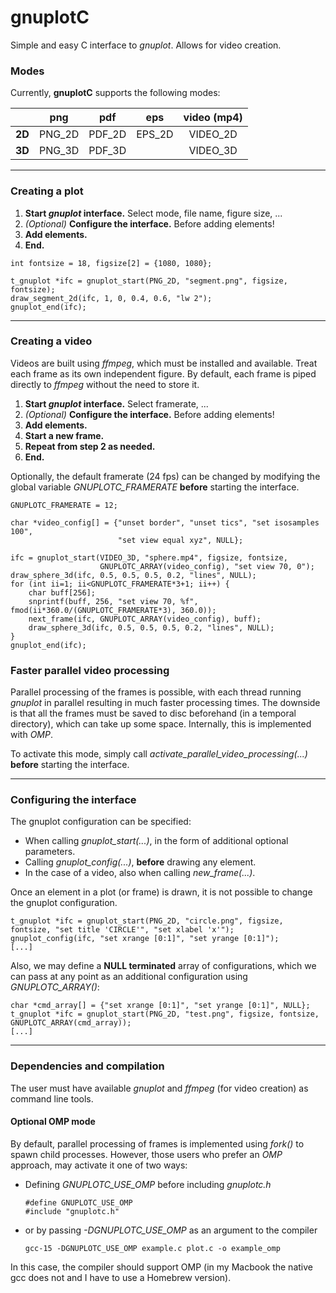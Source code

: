 # gnuplotC

Simple and easy C interface to *gnuplot*. Allows for video creation.

### Modes
Currently, **gnuplotC** supports the following modes:


|    | **png** | **pdf** | **eps** | **video (mp4)** |
| ---: | :---: | :---: | :---: | :---: |
| **2D** | PNG_2D | PDF_2D | EPS_2D | VIDEO_2D |
| **3D** | PNG_3D | PDF_3D |  | VIDEO_3D |




---
### Creating a plot

1. **Start *gnuplot* interface.** Select mode, file name, figure size, ...
2. *(Optional)* **Configure the interface.** Before adding elements!
3. **Add elements.**
4. **End.**

```{C}
int fontsize = 18, figsize[2] = {1080, 1080};

t_gnuplot *ifc = gnuplot_start(PNG_2D, "segment.png", figsize, fontsize);
draw_segment_2d(ifc, 1, 0, 0.4, 0.6, "lw 2"); 
gnuplot_end(ifc);
```



---
### Creating a video
Videos are built using *ffmpeg*, which must be installed and available. Treat each frame as its own independent figure. By default, each frame is piped directly to *ffmpeg* without the need to store it.

1. **Start *gnuplot* interface.** Select framerate, ...
2. *(Optional)* **Configure the interface.** Before adding elements!
3. **Add elements.**
4. **Start a new frame.**
5. **Repeat from step 2 as needed.**
6. **End.**

Optionally, the default framerate (24 fps) can be changed by modifying the global variable *GNUPLOTC_FRAMERATE* **before** starting the interface.

```{C}
GNUPLOTC_FRAMERATE = 12;

char *video_config[] = {"unset border", "unset tics", "set isosamples 100", 
                        "set view equal xyz", NULL};

ifc = gnuplot_start(VIDEO_3D, "sphere.mp4", figsize, fontsize, 
                    GNUPLOTC_ARRAY(video_config), "set view 70, 0");
draw_sphere_3d(ifc, 0.5, 0.5, 0.5, 0.2, "lines", NULL);
for (int ii=1; ii<GNUPLOTC_FRAMERATE*3+1; ii++) {
    char buff[256]; 
    snprintf(buff, 256, "set view 70, %f", fmod(ii*360.0/(GNUPLOTC_FRAMERATE*3), 360.0));
    next_frame(ifc, GNUPLOTC_ARRAY(video_config), buff);
    draw_sphere_3d(ifc, 0.5, 0.5, 0.5, 0.2, "lines", NULL);
}
gnuplot_end(ifc);
```


### Faster parallel video processing
Parallel processing of the frames is possible, with each thread running *gnuplot* in parallel resulting in much faster processing times. The downside is that all the frames must be saved to disc beforehand (in a temporal directory), which can take up some space. Internally, this is implemented with *OMP*.

To activate this mode, simply call *activate_parallel_video_processing(...)* **before** starting the interface.


---
### Configuring the interface

The gnuplot configuration can be specified:
- When calling *gnuplot_start(...)*, in the form of additional optional parameters.
- Calling *gnuplot_config(...)*, **before** drawing any element.
- In the case of a video, also when calling *new_frame(...)*.

Once an element in a plot (or frame) is drawn, it is not possible to change the gnuplot configuration.

```{C}
t_gnuplot *ifc = gnuplot_start(PNG_2D, "circle.png", figsize, fontsize, "set title 'CIRCLE'", "set xlabel 'x'");
gnuplot_config(ifc, "set xrange [0:1]", "set yrange [0:1]");
[...]
```


Also, we may define a **NULL terminated** array of configurations, which we can pass at any point as an additional configuration using *GNUPLOTC_ARRAY()*:
```{C}
char *cmd_array[] = {"set xrange [0:1]", "set yrange [0:1]", NULL};
t_gnuplot *ifc = gnuplot_start(PNG_2D, "test.png", figsize, fontsize, GNUPLOTC_ARRAY(cmd_array));
[...]
```


--- 
### Dependencies and compilation

The user must have available *gnuplot* and *ffmpeg* (for video creation) as command line tools.


#### Optional OMP mode
By default, parallel processing of frames is implemented using *fork()* to spawn child processes. However, those users who prefer an *OMP* approach, may activate it one of two ways:
- Defining *GNUPLOTC_USE_OMP* before including *gnuplotc.h*
    ```{C}
    #define GNUPLOTC_USE_OMP
    #include "gnuplotc.h"
    ```
- or by passing *-DGNUPLOTC_USE_OMP* as an argument to the compiler
    ```
    gcc-15 -DGNUPLOTC_USE_OMP example.c plot.c -o example_omp
    ```
In this case, the compiler should support OMP (in my Macbook the native gcc does not and I have to use a Homebrew version).



